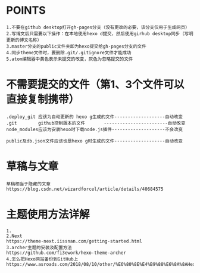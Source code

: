 # POINTS
	1.不要在github desktop打开gh-pages分支（没有更改的必要，该分支仅用于生成网页）
	2.写博文后只需要以下操作：在本地使用hexo d提交，然后使用girhub desktop同步（写明更新的博文名称）
	3.master分支的public文件夹即为hexo提交给gh-pages分支的文件
	4.同步theme文件时，要删除.git/.gitignore文件才能成功
	5.atom编辑器中黄色表示未提交的改变，灰色为忽略提交的文件

# 不需要提交的文件（第1、3个文件可以直接复制携带）
	.deploy_git 应该为自动更新的 hexo g生成的文件-------------------自动改变
	.git        github控制版本的文件       ------------------------自动改变
	node_modules应该为安装hexo时下载node.js插件--------------------不会改变

	public及db.json文件应该也是hexo g时生成的文件-------------------自动改变

# 草稿与文章
	草稿相当于隐藏的文章
	https://blog.csdn.net/wizardforcel/article/details/40684575

# 主题使用方法详解
	1.
	2.Next
	https://theme-next.iissnan.com/getting-started.html
	3.archer主题的安装及配置方法
	https://github.com/fi3ework/hexo-theme-archer
	4.怎么把Hexo网站备份到GitHub上
	https://www.asroads.com/2018/08/10/other/%E6%80%8E%E4%B9%88%E6%8A%8AHexo%E7%BD%91%E7%AB%99%E5%A4%87%E4%BB%BD%E5%88%B0GitHub%E4%B8%8A/
